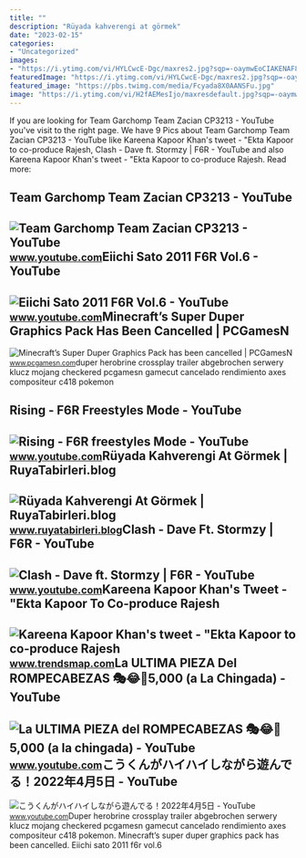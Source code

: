 ```yaml
---
title: ""
description: "Rüyada kahverengi at görmek"
date: "2023-02-15"
categories:
- "Uncategorized"
images:
- "https://i.ytimg.com/vi/HYLCwcE-Dgc/maxres2.jpg?sqp=-oaymwEoCIAKENAF8quKqQMcGADwAQH4AYwCgALgA4oCDAgAEAEYRSBHKGUwDw==&amp;rs=AOn4CLC_ulBvmvqa2cf2uT56Qfk3FCYaDA"
featuredImage: "https://i.ytimg.com/vi/HYLCwcE-Dgc/maxres2.jpg?sqp=-oaymwEoCIAKENAF8quKqQMcGADwAQH4AYwCgALgA4oCDAgAEAEYRSBHKGUwDw==&amp;rs=AOn4CLC_ulBvmvqa2cf2uT56Qfk3FCYaDA"
featured_image: "https://pbs.twimg.com/media/Fcyada8X0AANSFu.jpg"
image: "https://i.ytimg.com/vi/H2fAEMesIjo/maxresdefault.jpg?sqp=-oaymwEmCIAKENAF8quKqQMa8AEB-AH-CYAC0AWKAgwIABABGGUgXyhTMA8=&amp;rs=AOn4CLCJYSghky0o-ilndxvg6fCYAda1ug"
---
```


If you are looking for Team Garchomp Team Zacian CP3213 - YouTube you've visit to the right page. We have 9 Pics about Team Garchomp Team Zacian CP3213 - YouTube like Kareena Kapoor Khan's tweet - "Ekta Kapoor to co-produce Rajesh, Clash - Dave ft. Stormzy | F6R - YouTube and also Kareena Kapoor Khan's tweet - "Ekta Kapoor to co-produce Rajesh. Read more:

Team Garchomp Team Zacian CP3213 - YouTube
------------------------------------------

 ![Team Garchomp Team Zacian CP3213 - YouTube](https://i.ytimg.com/vi/HYLCwcE-Dgc/maxres2.jpg?sqp=-oaymwEoCIAKENAF8quKqQMcGADwAQH4AYwCgALgA4oCDAgAEAEYRSBHKGUwDw==&rs=AOn4CLC_ulBvmvqa2cf2uT56Qfk3FCYaDA) <small>www.youtube.com</small>Eiichi Sato 2011 F6R Vol.6 - YouTube
------------------------------------

 ![Eiichi Sato 2011 F6R Vol.6 - YouTube](https://i.ytimg.com/vi/6WGUOY0uD9g/maxresdefault.jpg) <small>www.youtube.com</small>Minecraft’s Super Duper Graphics Pack Has Been Cancelled | PCGamesN
-------------------------------------------------------------------

 ![Minecraft’s Super Duper Graphics Pack has been cancelled | PCGamesN](https://www.pcgamesn.com/wp-content/uploads/2019/08/minecraft-super-duper-graphics-pack.jpg) <small>www.pcgamesn.com</small>duper herobrine crossplay trailer abgebrochen serwery klucz mojang checkered pcgamesn gamecut cancelado rendimiento axes compositeur c418 pokemon

Rising - F6R Freestyles Mode - YouTube
--------------------------------------

 ![Rising - F6R freestyles Mode - YouTube](https://i.ytimg.com/vi/hB08g2D9eUo/maxresdefault.jpg?sqp=-oaymwEmCIAKENAF8quKqQMa8AEB-AHUBoAC4AOKAgwIABABGGUgTihcMA8=&rs=AOn4CLB0LVHQMqBNcNGrMFIqmHOkhucrcg) <small>www.youtube.com</small>Rüyada Kahverengi At Görmek | RuyaTabirleri.blog
------------------------------------------------

 ![Rüyada Kahverengi At Görmek | RuyaTabirleri.blog](https://www.ruyatabirleri.blog/wp-content/uploads/2018/03/ruyada-kahverengi-at-gormek.jpg) <small>www.ruyatabirleri.blog</small>Clash - Dave Ft. Stormzy | F6R - YouTube
----------------------------------------

 ![Clash - Dave ft. Stormzy | F6R - YouTube](https://i.ytimg.com/vi/rXMiYaObirc/maxresdefault.jpg?sqp=-oaymwEmCIAKENAF8quKqQMa8AEB-AHUBoAC4AOKAgwIABABGGUgVihDMA8=&rs=AOn4CLATvdtOVwLK2WBi4g21qUtM4T91FA) <small>www.youtube.com</small>Kareena Kapoor Khan's Tweet - "Ekta Kapoor To Co-produce Rajesh
---------------------------------------------------------------

 ![Kareena Kapoor Khan's tweet - "Ekta Kapoor to co-produce Rajesh](https://pbs.twimg.com/media/Fcyada8X0AANSFu.jpg) <small>www.trendsmap.com</small>La ULTIMA PIEZA Del ROMPECABEZAS 🎭😂🧘5,000 (a La Chingada) - YouTube
-------------------------------------------------------------------

 ![La ULTIMA PIEZA del ROMPECABEZAS 🎭😂🧘5,000 (a la chingada) - YouTube](https://i.ytimg.com/vi/KdZ3OosEZ6s/hq2.jpg?sqp=-oaymwEoCOADEOgC8quKqQMcGADwAQH4Ad4EgAK4CIoCDAgAEAEYZSBMKGMwDw==&rs=AOn4CLCfzFvJaPoNerKMbSKycXF-fCyaDA) <small>www.youtube.com</small>こうくんがハイハイしながら遊んでる！2022年4月5日 - YouTube
-------------------------------------

 ![こうくんがハイハイしながら遊んでる！2022年4月5日 - YouTube](https://i.ytimg.com/vi/H2fAEMesIjo/maxresdefault.jpg?sqp=-oaymwEmCIAKENAF8quKqQMa8AEB-AH-CYAC0AWKAgwIABABGGUgXyhTMA8=&rs=AOn4CLCJYSghky0o-ilndxvg6fCYAda1ug) <small>www.youtube.com</small>Duper herobrine crossplay trailer abgebrochen serwery klucz mojang checkered pcgamesn gamecut cancelado rendimiento axes compositeur c418 pokemon. Minecraft’s super duper graphics pack has been cancelled. Eiichi sato 2011 f6r vol.6
